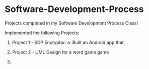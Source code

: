 # Software-Development-Process

Projects completed in my Software Development Process Class!

Implemented the following Projects:

1. Project 1 - SDP Encryptor:
  a. Built an Android app that 
  
  

2. Project 2 - UML Design for a word game game

3. 
